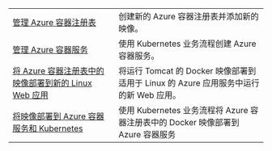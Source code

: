 |  |  |
|---------|---------|
| [管理 Azure 容器注册表][1] | 创建新的 Azure 容器注册表并添加新的映像。 | 
| [管理 Azure 容器服务][2] | 使用 Kubernetes 业务流程创建 Azure 容器服务。 | 
| [将 Azure 容器注册表中的映像部署到新的 Linux Web 应用][3] | 将运行 Tomcat 的 Docker 映像部署到适用于 Linux 的 Azure 应用服务中运行的新 Web 应用。 | 
| [将映像部署到 Azure 容器服务和 Kubernetes][4] | 使用 Kubernetes 业务流程将 Azure 容器注册表中的 Docker 映像部署到 Azure 容器服务 |

[1]: https://azure.microsoft.com/resources/samples/acr-java-manage-azure-container-registry/
[2]: https://azure.microsoft.com/resources/samples/acs-java-manage-azure-container-service/
[3]: https://azure.microsoft.com/resources/samples/app-service-java-deploy-image-from-acr-to-linux/
[4]: https://azure.microsoft.com/resources/samples/aad-java-browse-graph-and-manage-roles/

